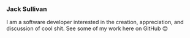 ### Jack Sullivan
I am a software developer interested in the creation, appreciation, and discussion of cool shit. See some of my work here on GitHub 😊

